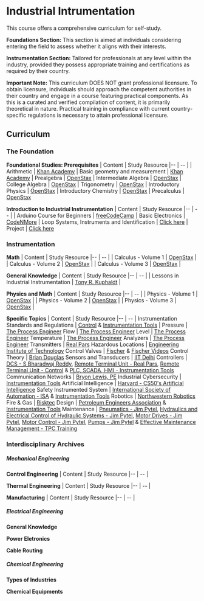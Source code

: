 # Industrial Intrumentation 

This course offers a comprehensive curriculum for self-study.

**Foundations Section:** This section is aimed at individuals considering entering the field to assess whether it aligns with their interests.

**Instrumentation Section:** Tailored for professionals at any level within the industry, provided they possess appropriate training and certifications as required by their country.

**Important Note:** This curriculum DOES NOT grant professional licensure. To obtain licensure, individuals should approach the competent authorities in their country and engage in a course featuring practical components. As this is a curated and verified compilation of content, it is primarily theoretical in nature. Practical training in compliance with current country-specific regulations is necessary to attain professional licensure.

## Curriculum

### The Foundation

**Foundational Studies: Prerequisites**
| Content |  Study Resource
|-- | -- |
| Arithmetic | [Khan Academy](https://www.khanacademy.org/math/arithmetic#arithmetic-subject-challenge)
| Basic geometry and measurement | [Khan Academy](https://www.khanacademy.org/math/basic-geo#basic-geo-subject-challenge)
| Prealgebra | [OpenStax](https://openstax.org/details/books/prealgebra-2e)
| Intermediate Algebra | [OpenStax](https://openstax.org/details/books/intermediate-algebra-2e)
| College Algebra | [OpenStax](https://openstax.org/details/books/college-algebra-corequisite-support-2e)
| Trigonometry | [OpenStax](https://mecmath.net/trig/Trigonometry.pdf)
| Introductory Physics | [OpenStax](https://openstax.org/details/books/physics)
| Introductory Chemistry | [OpenStax](https://openstax.org/details/books/chemistry-2e)
| Precalculus | [OpenStax](https://assets.openstax.org/oscms-prodcms/media/documents/Precalculus_2e-WEB.pdf)


**Introduction to Industrial Instrumentation**
| Content |  Study Resource
|-- | -- |
| Arduino Course for Beginners | [freeCodeCamp](https://www.youtube.com/watch?v=zJ-LqeX_fLU)
| Basic Electronics | [CodeNMore](https://www.youtube.com/playlist?list=PLah6faXAgguOeMUIxS22ZU4w5nDvCl5gs)
| Loop Systems, Instruments and Identification | [Click here](https://github.com/lcafer/Instrumentation/blob/main/texts/Loop%20Systems,%20Instruments%20and%20Identification)
| Project | [Click here](https://github.com/lcafer/Instrumentation/blob/main/projects/Introduction%20to%20Industrial%20Instrumentation%20and%20Automation)

### Instrumentation

**Math**
| Content |  Study Resource
|-- | -- |
| Calculus - Volume 1 | [OpenStax](https://openstax.org/details/books/calculus-volume-1) |
| Calculus - Volume 2 | [OpenStax](https://openstax.org/details/books/calculus-volume-2) |
| Calculus - Volume 3 | [OpenStax](https://openstax.org/details/books/calculus-volume-3) |

**General Knowledge**
| Content |  Study Resource
|-- | -- |
| Lessons in Industrial Instrumentation | [Tony R. Kuphaldt](https://www.ibiblio.org/kuphaldt/socratic/sinst/) |

**Physics and Math**
| Content |  Study Resource
|-- | -- |
| Physics - Volume 1 | [OpenStax](https://openstax.org/details/books/university-physics-volume-1) |
| Physics - Volume 2 | [OpenStax](https://openstax.org/details/books/university-physics-volume-2) |
| Physics - Volume 3 | [OpenStax](https://openstax.org/details/books/university-physics-volume-3) |

**Specific Topics**
| Content |  Study Resource
|-- | -- |
Instrumentation Standards and Regulations | [Control](https://control.com/technical-articles/introduction-to-codes-standards-for-instrumentation-controls-engineers/) & [Instrumentation Tools](https://instrumentationtools.com/instrumentation-standards/) | Pressure | [The Process Engineer](https://www.youtube.com/watch?v=o63taEDmCOE)
Flow | [The Process Engineer](https://www.youtube.com/watch?v=6MKYn7H4tig)
Level | [The Process Engineer](https://www.youtube.com/watch?v=YgH7RussHA8)
Temperature | [The Process Engineer](https://www.youtube.com/watch?v=ZApY8wwWPpg)
Analyzers | [The Process Engineer](https://www.youtube.com/watch?v=psTWvgKIoxk)
Transmitters | [Real Pars](https://www.realpars.com/blog/transmitter)
Hazardous Locations | [Engineering Institute of Technology](https://www.youtube.com/watch?v=nlzXxsHcj_0)
Control Valves | [Fischer](https://www.emerson.com/documents/automation/control-valve-handbook-en-3661206.pdf) & [Fischer Videos](https://www.youtube.com/playlist?list=PLSXazcrqabne8r94ck0WxW1L2txlDRPZO)
Control Theory |  [Brian Douglas](https://www.youtube.com/playlist?list=PLUMWjy5jgHK1NC52DXXrriwihVrYZKqjk)
Sensors and Transducers | [IIT Delhi](https://www.youtube.com/playlist?list=PLp6ek2hDcoNBrYuh8TYc3YNQUvKanqiRa)
Controllers | [DCS - S Bharadwaj Reddy](https://www.youtube.com/playlist?list=PLLaIFprsTYAm_8LQghdl1a03X3wk0qMy1), [Remote Terminal Unit - Real Pars](https://www.realpars.com/blog/rtu), [Remote Terminal Unit - Control](https://control.com/technical-articles/what-is-a-remote-terminal-unit-rtu/) & [PLC, SCADA, HMI - Instrumentation Tools](https://www.youtube.com/playlist?list=PLI78ZBihrkE2WdegX1oeZnXi5j1haKC2c)
Communication Networks | [Bryon Lewis, PE](https://www.youtube.com/playlist?list=PLt50BEIirCOMY8qrcGBdoJIAUHWXfJM6H)
Industrial Cybersecurity | [Instrumentation Tools](https://www.youtube.com/playlist?list=PLI78ZBihrkE1EpPaG79hQFuEIN9_35EbA)
Artificial Intelligence | [Harvard - CS50's Artificial Intelligence](https://www.youtube.com/watch?v=5NgNicANyqM)
Safety Instrumented System | [International Society of Automation - ISA](https://www.youtube.com/watch?v=S6HD_NO5Ibg) & [Instrumentation Tools](https://www.youtube.com/watch?v=fCA2ZDUStH4&list=PLI78ZBihrkE16q3wWOVERKVd_r0wakGYF)
Robotics | [Northwestern Robotics](https://www.youtube.com/playlist?list=PLggLP4f-rq02vX0OQQ5vrCxbJrzamYDfx)
Fire & Gas | [Risktec](https://www.youtube.com/playlist?list=PLcXzb5UGDh5ggxuy4dBvbBdUxdCKxiPCD)
Design | [Petroleum Engineers Association](https://www.youtube.com/watch?v=JvX59z76K2g) & [Instrumentation Tools](https://instrumentationtools.com/list-of-instrumentation-project-engineering-documents/)
Maintenance | [Pneumatics - Jim Pytel](https://www.youtube.com/playlist?list=PLdnqjKaksr8qM_nxfOnZhELfIlr6auQZG), [Hydraulics and Electrical Control of Hydraulic Systems - Jim Pytel](https://www.youtube.com/playlist?list=PLdnqjKaksr8ruhw85YYSSO6EWLhVVmSKm), [Motor Drives - Jim Pytel](https://www.youtube.com/playlist?list=PLdnqjKaksr8qruLl85Uq3em62PjXlSNUF), [Motor Control - Jim Pytel](https://www.youtube.com/playlist?list=PLdnqjKaksr8qRPCFkU2Q8XQe0bfo99rs6), [Pumps - Jim Pytel](https://www.youtube.com/playlist?list=PLdnqjKaksr8ppwIf4IOCwwEvpsAJYG-2a) & [Effective Maintenance Management - TPC Training](https://www.youtube.com/watch?v=eYFKWVbdzYE) 

### Interdisciplinary Archives

##### Mechanical Engineering

**Control Engineering**
| Content |  Study Resource
|-- | -- |

**Thermal Engineering**
| Content |  Study Resource
|-- | -- |

**Manufacturing**
| Content |  Study Resource
|-- | -- |

##### Electrical Engineering
**General Knowledge**

**Power Eletronics**

**Cable Routing**

##### Chemical Engineering
**Types of Industries**

**Chemical Equipments**
